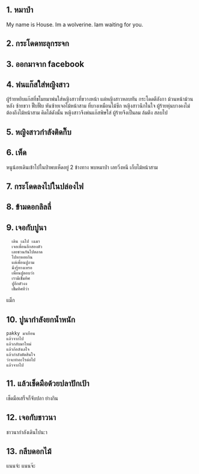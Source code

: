 ## 1. หมาป่า
My name is House. Im a wolverine. Iam waiting for you.
## 2. กระโดดทะลุกระจก

## 3. ออกมาจาก facebook

## 4. พ่นแก๊สใส่หญิงสาว
ผู้ร้ายหยิบแก๊สที่ขโมยมาพ่นใส่หญิงสาวที่ขวางหน้า
แต่หญิงสาวหลบทัน กระโดดตีลังกา
ม้วนหน้าม้วนหลัง ซ้ายขวา ฟึ๊บฟั๊บ
หันซ้ายเจอไม้หน้าสาม ที่บางเหมือนไม้ซีก
หญิงสาวนึกในใจ ผู้ร้ายหุ่นบางคงไม่ต้องถึงไม้หน้าสาม
คิดได้ดังนั้น หญิงสาวจึงพ่นแก๊สพิษใส่
ผู้ร้ายจึงเป็นลม ล้มตึง สลบไป
## 5. หญิงสาวกำลังติดกิ๊บ

## 6. เห็ด
หนูน้อยเดินเข้าไปในป่าพบเห็ดอยู่ 2 ข้างทาง
พบหมาป่า
เลยวิ่งหนี
เก็บไม้หน้าสาม
## 7. กระโดดลงไปในปล่องไฟ

## 8. ข้ามดอกลิลลี่

## 9. เจอกับปูนา
      เดิน เฉไป เฉมา
      เจอเพื่อนอีกสองตัว
      เลยชวนกันไปตลาด
      ไปหาหอยกิน
      แต่เพื่อนปูถาม
      มึงรู้ทางเหรอ
      เพื่อนปูตอบว่า
      เรามีเข็มทิศ
      ปูอีกตัวงง
      เข็มทิศทีว่า
แม็ก

## 10. ปูนากำลังยกน้ำหนัก
	pakky มาเยือน 
	แล้วจากไป 
	แล้วกลับมาใหม่
	แล้วก้อลังเลใจ
	แล้วกำลังตัดสินใจ
	ว่าจะทำอะไรต่อไป
	แล้วจากไป


## 11. แล้วเช็ดมือด้วยปลาปักเป้า
เช็ดมือเสร็จก็จับปลา ย่างกิน 
## 12. เจอกับชาวนา

ชาวนากำลังเดินไปน:า
## 13. กลีบดอกไม้
แนนจํะ แนนจ๊ะ